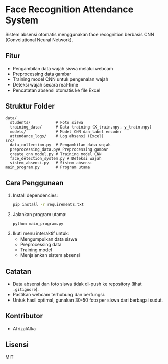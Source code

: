 # Face Recognition Attendance System

Sistem absensi otomatis menggunakan face recognition berbasis CNN (Convolutional Neural Network).

## Fitur
- Pengambilan data wajah siswa melalui webcam
- Preprocessing data gambar
- Training model CNN untuk pengenalan wajah
- Deteksi wajah secara real-time
- Pencatatan absensi otomatis ke file Excel

## Struktur Folder
```
data/
  students/           # Foto siswa
  training_data/      # Data training (X_train.npy, y_train.npy)
  models/             # Model CNN dan label encoder
  attendance_logs/    # Log absensi (Excel)
src/
  data_collection.py  # Pengambilan data wajah
  preprocessing_data.py# Preprocessing gambar
  create_cnn_model.py # Training model CNN
  face_detection_system.py # Deteksi wajah
  sistem_absensi.py   # Sistem absensi
main_program.py       # Program utama
```

## Cara Penggunaan
1. Install dependencies:
   ```bash
   pip install -r requirements.txt
   ```
2. Jalankan program utama:
   ```bash
   python main_program.py
   ```
3. Ikuti menu interaktif untuk:
   - Mengumpulkan data siswa
   - Preprocessing data
   - Training model
   - Menjalankan sistem absensi

## Catatan
- Data absensi dan foto siswa tidak di-push ke repository (lihat `.gitignore`).
- Pastikan webcam terhubung dan berfungsi.
- Untuk hasil optimal, gunakan 30-50 foto per siswa dari berbagai sudut.

## Kontributor
- AfrizalAlka

## Lisensi
MIT
